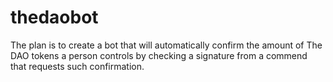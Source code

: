 # thedaobot

The plan is to create a bot that will automatically confirm the amount of The DAO tokens a person controls by checking a signature from a commend that requests such confirmation.